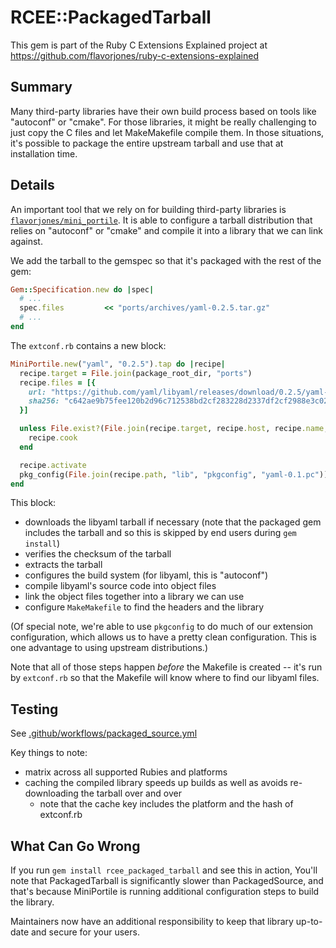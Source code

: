# RCEE::PackagedTarball

This gem is part of the Ruby C Extensions Explained project at https://github.com/flavorjones/ruby-c-extensions-explained

## Summary

Many third-party libraries have their own build process based on tools like "autoconf" or "cmake". For those libraries, it might be really challenging to just copy the C files and let MakeMakefile compile them. In those situations, it's possible to package the entire upstream tarball and use that at installation time.


## Details

An important tool that we rely on for building third-party libraries is [`flavorjones/mini_portile`](https://github.com/flavorjones/mini_portile). It is able to configure a tarball distribution that relies on "autoconf" or "cmake" and compile it into a library that we can link against.

We add the tarball to the gemspec so that it's packaged with the rest of the gem:

``` ruby
Gem::Specification.new do |spec|
  # ...
  spec.files         << "ports/archives/yaml-0.2.5.tar.gz"
  # ...
end
```

The `extconf.rb` contains a new block:

``` ruby
MiniPortile.new("yaml", "0.2.5").tap do |recipe|
  recipe.target = File.join(package_root_dir, "ports")
  recipe.files = [{
    url: "https://github.com/yaml/libyaml/releases/download/0.2.5/yaml-0.2.5.tar.gz",
    sha256: "c642ae9b75fee120b2d96c712538bd2cf283228d2337df2cf2988e3c02678ef4",
  }]

  unless File.exist?(File.join(recipe.target, recipe.host, recipe.name, recipe.version))
    recipe.cook
  end

  recipe.activate
  pkg_config(File.join(recipe.path, "lib", "pkgconfig", "yaml-0.1.pc"))
end
```

This block:

- downloads the libyaml tarball if necessary (note that the packaged gem includes the tarball and so this is skipped by end users during `gem install`)
- verifies the checksum of the tarball
- extracts the tarball
- configures the build system (for libyaml, this is "autoconf")
- compile libyaml's source code into object files
- link the object files together into a library we can use
- configure `MakeMakefile` to find the headers and the library

(Of special note, we're able to use `pkgconfig` to do much of our extension configuration, which allows us to have a pretty clean configuration. This is one advantage to using upstream distributions.)

Note that all of those steps happen *before* the Makefile is created -- it's run by `extconf.rb` so that the Makefile will know where to find our libyaml files.


## Testing

See [.github/workflows/packaged_source.yml](../.github/workflows/packaged_source.yml)

Key things to note:

- matrix across all supported Rubies and platforms
- caching the compiled library speeds up builds as well as avoids re-downloading the tarball over and over
  - note that the cache key includes the platform and the hash of extconf.rb


## What Can Go Wrong

If you run `gem install rcee_packaged_tarball` and see this in action, You'll note that PackagedTarball is significantly slower than PackagedSource, and that's because MiniPortile is running additional configuration steps to build the library.

Maintainers now have an additional responsibility to keep that library up-to-date and secure for your users.
